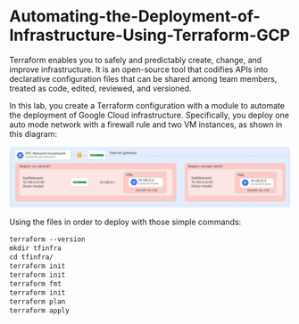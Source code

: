 # Automating-the-Deployment-of-Infrastructure-Using-Terraform-GCP
Terraform enables you to safely and predictably create, change, and improve infrastructure. It is an open-source tool that codifies APIs into declarative configuration files that can be shared among team members, treated as code, edited, reviewed, and versioned.

In this lab, you create a Terraform configuration with a module to automate the deployment of Google Cloud infrastructure. Specifically, you deploy one auto mode network with a firewall rule and two VM instances, as shown in this diagram:

![Image of Sample](diagram.png?raw=true)

Using the files in order to deploy with those simple commands:
```script
terraform --version
mkdir tfinfra
cd tfinfra/
terraform init
terraform init
terraform fmt
terraform init
terraform plan
terraform apply
```
